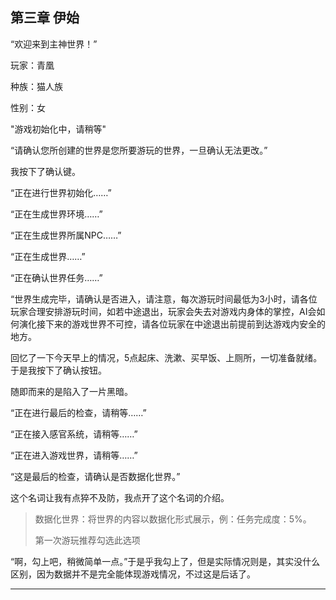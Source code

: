 ## 第三章 伊始

“欢迎来到主神世界！”

玩家：青凰

种族：猫人族

性别：女

"游戏初始化中，请稍等"

“请确认您所创建的世界是您所要游玩的世界，一旦确认无法更改。”

我按下了确认键。

“正在进行世界初始化……”

“正在生成世界环境……”

“正在生成世界所属NPC……”

“正在生成世界……”

“正在确认世界任务……”

“世界生成完毕，请确认是否进入，请注意，每次游玩时间最低为3小时，请各位玩家合理安排游玩时间，如若中途退出，玩家会失去对游戏内身体的掌控，AI会如何演化接下来的游戏世界不可控，请各位玩家在中途退出前提前到达游戏内安全的地方。

回忆了一下今天早上的情况，5点起床、洗漱、买早饭、上厕所，一切准备就绪。于是我按下了确认按钮。

随即而来的是陷入了一片黑暗。

“正在进行最后的检查，请稍等……”

“正在接入感官系统，请稍等……”

“正在进入游戏世界，请稍等……”

“这是最后的检查，请确认是否数据化世界。”

这个名词让我有点猝不及防，我点开了这个名词的介绍。

> 数据化世界：将世界的内容以数据化形式展示，例：任务完成度：5%。
>
> 第一次游玩推荐勾选此选项

“啊，勾上吧，稍微简单一点。”于是乎我勾上了，但是实际情况则是，其实没什么区别，因为数据并不是完全能体现游戏情况，不过这是后话了。

























































____

